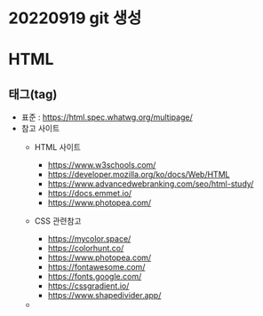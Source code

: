 # 20220919 git 생성
# HTML 
## 태그(tag)
+ 표준 : https://html.spec.whatwg.org/multipage/
+ 참고 사이트
    + HTML 사이트
        + https://www.w3schools.com/
        + https://developer.mozilla.org/ko/docs/Web/HTML
        + https://www.advancedwebranking.com/seo/html-study/
        + https://docs.emmet.io/
        + https://www.photopea.com/ 
    
    + CSS 관련참고   
        + https://mycolor.space/
        + https://colorhunt.co/
        + https://www.photopea.com/
        + https://fontawesome.com/
        + https://fonts.google.com/
        + https://cssgradient.io/
        + https://www.shapedivider.app/ 
    +